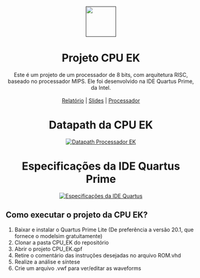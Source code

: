 <br />
<p align="center">
  <a href="">
    <img src="https://user-images.githubusercontent.com/49700354/114078715-a61b2f00-987f-11eb-8eef-6fd7cfc17d33.png" alt="" width="80" height="80">
  </a>

  <h1 align="center">Projeto CPU EK</h1>
  
  <p align="center">
    Este é um projeto de um processador de 8 bits, com arquitetura RISC, baseado no processador MIPS.
    Ele foi desenvolvido na IDE Quartus Prime, da Intel.
    <br />
    <br />
    <a href="https://github.com/ed-henrique/AOC_Eduardo_Kelvin_UFRR_2022/tree/main/relatorio">Relatório</a>
    |
    <a href="https://github.com/ed-henrique/AOC_Eduardo_Kelvin_UFRR_2022/blob/main/apresentacao/Apresenta%C3%A7%C3%A3o.pdf">Slides</a>
    |
    <a href="https://github.com/ed-henrique/AOC_Eduardo_Kelvin_UFRR_2022/tree/main/CPU_EK">Processador</a>
  </p>
  
  <h1 align="center">Datapath da CPU EK</h1>
  <p align="center">
    <a href="">
      <img src="https://raw.githubusercontent.com/ed-henrique/AOC_Eduardo_Kelvin_UFRR_2022/main/datapath/Datapath.png" alt="Datapath Processador EK">
    </a>
  </p>
  
  <h1 align="center">Especificações da IDE Quartus Prime</h1>
  <p align="center">
    <a href="">
      <img src="https://raw.githubusercontent.com/ed-henrique/AOC_Eduardo_Kelvin_UFRR_2022/main/tests/Specifications.png" alt="Especificações da IDE Quartus">
    </a>
  </p>
</p>

## Como executar o projeto da CPU EK?

1. Baixar e instalar o Quartus Prime Lite (De preferência a versão 20.1, que fornece o modelsim gratuitamente)
2. Clonar a pasta CPU_EK do repositório
3. Abrir o projeto CPU_EK.qpf
4. Retire o comentário das instruções desejadas no arquivo ROM.vhd
5. Realize a análise e síntese
6. Crie um arquivo .vwf para ver/editar as waveforms
